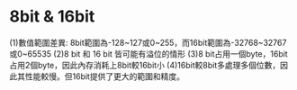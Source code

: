 # 8bit & 16bit
(1)數值範圍差異: 8bit範圍為-128~127或0~255，而16bit範圍為-32768~32767或0~65535
(2)8 bit 和 16 bit 皆可能有溢位的情形
(3)8 bit占用一個byte，16bit占用2個byte，因此內存消耗上8bit較16bit小
(4)16bit較8bit多處理多個位數，因此其性能較慢。但16bit提供了更大的範圍和精度。